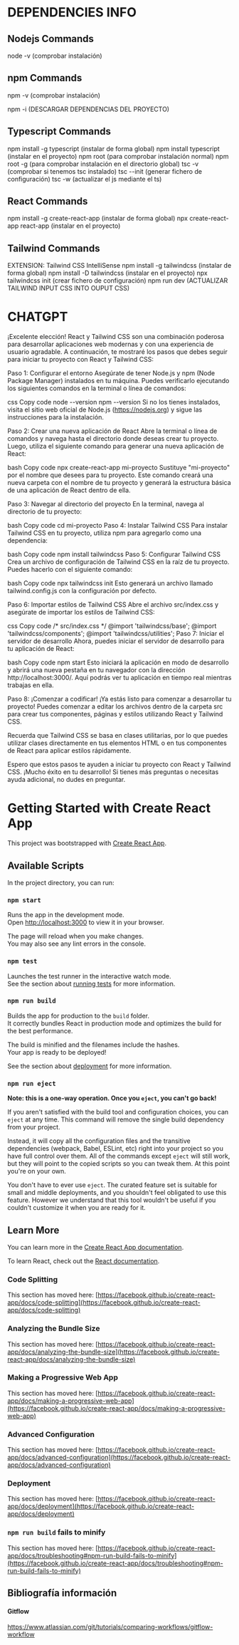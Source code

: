 # DEPENDENCIES INFO

## Nodejs Commands

node -v (comprobar instalación)

## npm Commands

npm -v (comprobar instalación)
<!-- IMPORTANTE> IMPORTANTE> IMPORTANTE> IMPORTANTE> IMPORTANTE> IMPORTANTE> IMPORTANTE> IMPORTANTE-->
npm -i (DESCARGAR DEPENDENCIAS DEL PROYECTO) <!-- IMPORTANTE> IMPORTANTE> IMPORTANTE> IMPORTANTE> IMPORTANTE> IMPORTANTE> IMPORTANTE> IMPORTANTE-->
<!-- IMPORTANTE> IMPORTANTE> IMPORTANTE> IMPORTANTE> IMPORTANTE> IMPORTANTE> IMPORTANTE> IMPORTANTE-->

## Typescript Commands

npm install -g typescript (instalar de forma global)
npm install typescript (instalar en el proyecto)
npm root (para comprobar instalación normal)
npm root -g (para comprobar instalación en el directorio global)
tsc -v (comprobar si tenemos tsc instalado)
tsc --init (generar fichero de configuración)
tsc -w (actualizar el js mediante el ts)

## React Commands

npm install -g create-react-app (instalar de forma global)
npx create-react-app react-app (instalar en el proyecto)

## Tailwind Commands

EXTENSION: Tailwind CSS IntelliSense
npm install -g tailwindcss (instalar de forma global)
npm install -D tailwindcss (instalar en el proyecto)
npx tailwindcss init (crear fichero de configuración)
npm run dev (ACTUALIZAR TAILWIND INPUT CSS INTO OUPUT CSS)

# CHATGPT

¡Excelente elección! React y Tailwind CSS son una combinación poderosa para desarrollar aplicaciones web modernas y con una experiencia de usuario agradable. A continuación, te mostraré los pasos que debes seguir para iniciar tu proyecto con React y Tailwind CSS:

Paso 1: Configurar el entorno
Asegúrate de tener Node.js y npm (Node Package Manager) instalados en tu máquina. Puedes verificarlo ejecutando los siguientes comandos en la terminal o línea de comandos:

css
Copy code
node --version
npm --version
Si no los tienes instalados, visita el sitio web oficial de Node.js (https://nodejs.org) y sigue las instrucciones para la instalación.

Paso 2: Crear una nueva aplicación de React
Abre la terminal o línea de comandos y navega hasta el directorio donde deseas crear tu proyecto. Luego, utiliza el siguiente comando para generar una nueva aplicación de React:

bash
Copy code
npx create-react-app mi-proyecto
Sustituye "mi-proyecto" por el nombre que desees para tu proyecto. Este comando creará una nueva carpeta con el nombre de tu proyecto y generará la estructura básica de una aplicación de React dentro de ella.

Paso 3: Navegar al directorio del proyecto
En la terminal, navega al directorio de tu proyecto:

bash
Copy code
cd mi-proyecto
Paso 4: Instalar Tailwind CSS
Para instalar Tailwind CSS en tu proyecto, utiliza npm para agregarlo como una dependencia:

bash
Copy code
npm install tailwindcss
Paso 5: Configurar Tailwind CSS
Crea un archivo de configuración de Tailwind CSS en la raíz de tu proyecto. Puedes hacerlo con el siguiente comando:

bash
Copy code
npx tailwindcss init
Esto generará un archivo llamado tailwind.config.js con la configuración por defecto.

Paso 6: Importar estilos de Tailwind CSS
Abre el archivo src/index.css y asegúrate de importar los estilos de Tailwind CSS:

css
Copy code
/* src/index.css */
@import 'tailwindcss/base';
@import 'tailwindcss/components';
@import 'tailwindcss/utilities';
Paso 7: Iniciar el servidor de desarrollo
Ahora, puedes iniciar el servidor de desarrollo para tu aplicación de React:

bash
Copy code
npm start
Esto iniciará la aplicación en modo de desarrollo y abrirá una nueva pestaña en tu navegador con la dirección http://localhost:3000/. Aquí podrás ver tu aplicación en tiempo real mientras trabajas en ella.

Paso 8: ¡Comenzar a codificar!
¡Ya estás listo para comenzar a desarrollar tu proyecto! Puedes comenzar a editar los archivos dentro de la carpeta src para crear tus componentes, páginas y estilos utilizando React y Tailwind CSS.

Recuerda que Tailwind CSS se basa en clases utilitarias, por lo que puedes utilizar clases directamente en tus elementos HTML o en tus componentes de React para aplicar estilos rápidamente.

Espero que estos pasos te ayuden a iniciar tu proyecto con React y Tailwind CSS. ¡Mucho éxito en tu desarrollo! Si tienes más preguntas o necesitas ayuda adicional, no dudes en preguntar.

# Getting Started with Create React App

This project was bootstrapped with [Create React App](https://github.com/facebook/create-react-app).

## Available Scripts

In the project directory, you can run:

### `npm start`

Runs the app in the development mode.\
Open [http://localhost:3000](http://localhost:3000) to view it in your browser.

The page will reload when you make changes.\
You may also see any lint errors in the console.

### `npm test`

Launches the test runner in the interactive watch mode.\
See the section about [running tests](https://facebook.github.io/create-react-app/docs/running-tests) for more information.

### `npm run build`

Builds the app for production to the `build` folder.\
It correctly bundles React in production mode and optimizes the build for the best performance.

The build is minified and the filenames include the hashes.\
Your app is ready to be deployed!

See the section about [deployment](https://facebook.github.io/create-react-app/docs/deployment) for more information.

### `npm run eject`

**Note: this is a one-way operation. Once you `eject`, you can't go back!**

If you aren't satisfied with the build tool and configuration choices, you can `eject` at any time. This command will remove the single build dependency from your project.

Instead, it will copy all the configuration files and the transitive dependencies (webpack, Babel, ESLint, etc) right into your project so you have full control over them. All of the commands except `eject` will still work, but they will point to the copied scripts so you can tweak them. At this point you're on your own.

You don't have to ever use `eject`. The curated feature set is suitable for small and middle deployments, and you shouldn't feel obligated to use this feature. However we understand that this tool wouldn't be useful if you couldn't customize it when you are ready for it.

## Learn More

You can learn more in the [Create React App documentation](https://facebook.github.io/create-react-app/docs/getting-started).

To learn React, check out the [React documentation](https://reactjs.org/).

### Code Splitting

This section has moved here: [https://facebook.github.io/create-react-app/docs/code-splitting](https://facebook.github.io/create-react-app/docs/code-splitting)

### Analyzing the Bundle Size

This section has moved here: [https://facebook.github.io/create-react-app/docs/analyzing-the-bundle-size](https://facebook.github.io/create-react-app/docs/analyzing-the-bundle-size)

### Making a Progressive Web App

This section has moved here: [https://facebook.github.io/create-react-app/docs/making-a-progressive-web-app](https://facebook.github.io/create-react-app/docs/making-a-progressive-web-app)

### Advanced Configuration

This section has moved here: [https://facebook.github.io/create-react-app/docs/advanced-configuration](https://facebook.github.io/create-react-app/docs/advanced-configuration)

### Deployment

This section has moved here: [https://facebook.github.io/create-react-app/docs/deployment](https://facebook.github.io/create-react-app/docs/deployment)

### `npm run build` fails to minify

This section has moved here: [https://facebook.github.io/create-react-app/docs/troubleshooting#npm-run-build-fails-to-minify](https://facebook.github.io/create-react-app/docs/troubleshooting#npm-run-build-fails-to-minify)

## Bibliografía información

#### Gitflow
https://www.atlassian.com/git/tutorials/comparing-workflows/gitflow-workflow
